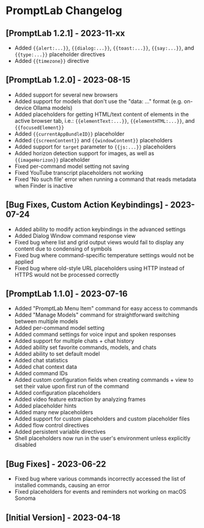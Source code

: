 # PromptLab Changelog

## [PromptLab 1.2.1] - 2023-11-xx

- Added `{{alert:...}}`, `{{dialog:...}}`, `{{toast:...}}`, `{{say:...}}`, and `{{type:...}}` placeholder directives
- Added `{{timezone}}` directive

## [PromptLab 1.2.0] - 2023-08-15

- Added support for several new browsers
- Added support for models that don't use the "data: ..." format (e.g. on-device Ollama models)
- Added placeholders for getting HTML/text content of elements in the active browser tab, i.e.: `{{elementText:...}}`, `{{elementHTML:...}}`, and `{{focusedElement}}`
- Added `{{currentAppBundleID}}` placeholder
- Added `{{screenContent}}` and `{{windowContent}}` placeholders
- Added support for `target` parameter to `{{js:...}}` placeholders
- Added horizon detection support for images, as well as `{{imageHorizon}}` placeholder
- Fixed per-command model setting not saving
- Fixed YouTube transcript placeholders not working
- Fixed 'No such file' error when running a command that reads metadata when Finder is inactive

## [Bug Fixes, Custom Action Keybindings] - 2023-07-24

- Added ability to modify action keybindings in the advanced settings
- Added Dialog Window command response view
- Fixed bug where list and grid output views would fail to display any content due to condensing of symbols
- Fixed bug where command-specific temperature settings would not be applied
- Fixed bug where old-style URL placeholders using HTTP instead of HTTPS would not be processed correctly

## [PromptLab 1.1.0] - 2023-07-16

- Added "PromptLab Menu Item" command for easy access to commands
- Added "Manage Models" command for straightforward switching between multiple models
- Added per-command model setting
- Added command settings for voice input and spoken responses
- Added support for multiple chats + chat history
- Added ability set favorite commands, models, and chats
- Added ability to set default model
- Added chat statistics
- Added chat context data
- Added command IDs
- Added custom configuration fields when creating commands + view to set their value upon first run of the command
- Added configuration placeholders
- Added video feature extraction by analyzing frames
- Added placeholder hints
- Added many new placeholders
- Added support for custom placeholders and custom placeholder files
- Added flow control directives
- Added persistent variable directives
- Shell placeholders now run in the user's environment unless explicitly disabled

## [Bug Fixes] - 2023-06-22

- Fixed bug where various commands incorrectly accessed the list of installed commands, causing an error
- Fixed placeholders for events and reminders not working on macOS Sonoma

## [Initial Version] - 2023-04-18
